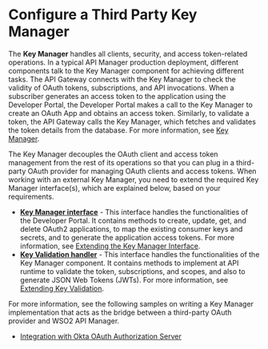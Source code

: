 # Configure a Third Party Key Manager

The **Key Manager** handles all clients, security, and access token-related operations. In a typical API Manager production deployment, different components talk to the Key Manager component for achieving different tasks. The API Gateway connects with the Key Manager to check the validity of OAuth tokens, subscriptions, and API invocations. When a subscriber generates an access token to the application using the Developer Portal, the Developer Portal makes a call to the Key Manager to create an OAuth App and obtains an access token. Similarly, to validate a token, the API Gateway calls the Key Manager, which fetches and validates the token details from the database. For more information, see [Key Manager]({{base_path}}/GettingStarted/overview/#key-manager).

The Key Manager decouples the OAuth client and access token management from the rest of its operations so that you can plug in a third-party OAuth provider for managing OAuth clients and access tokens. When working with an external Key Manager, you need to extend the required Key Manager interface(s), which are explained below, based on your requirements.

-   **[Key Manager interface](https://github.com/wso2/carbon-apimgt/blob/v6.5.349/components/apimgt/org.wso2.carbon.apimgt.api/src/main/java/org/wso2/carbon/apimgt/api/model/KeyManager.java)** - This interface handles the functionalities of the Developer Portal. It contains methods to create, update, get, and delete OAuth2 applications, to map the existing consumer keys and secrets, and to generate the application access tokens. For more information, see [Extending the Key Manager Interface]({{base_path}}/Learn/Extensions/extending-the-key-manager-interface/#extending-the-key-manager-interface).
-   **[Key Validation handler](https://github.com/wso2/carbon-apimgt/blob/v6.5.349/components/apimgt/org.wso2.carbon.apimgt.keymgt/src/main/java/org/wso2/carbon/apimgt/keymgt/handlers/DefaultKeyValidationHandler.java)** - This interface handles the functionalities of the Key Manager component. It contains methods to implement at API runtime to validate the token, subscriptions, and scopes, and also to generate JSON Web Tokens (JWTs). For more information, see [Extending Key Validation]({{base_path}}/Learn/Extensions/extending-key-validation/#extending-key-validation).

For more information, see the following samples on writing a Key Manager implementation that acts as the bridge between a third-party OAuth provider and WSO2 API Manager.

- [Integration with Okta OAuth Authorization Server](https://github.com/wso2-extensions/apim-keymanager-okta/blob/OKTA-OAuth-Client-2.0.0/docs/config.md)